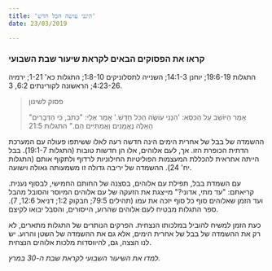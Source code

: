 ```yaml
---
title: 'הינני עושה הכל חדש'
date: 23/03/2019

---
```


### קראו את הפסוקים הבאים לקראת שיעור שבת השבועי
התגלות 19:6-19; יוחנן 14:1-3; השנייה לתסלוניקים 1:8-10; התגלות כא' 1-21; ירמיה 4:23-26; הראשונה לקורינתים 6:2, 3.

> <p>פסוק לשינון</p>
> "אָמַר הַיּוֹשֵׁב עַל הַכִּסֵּא: 'הִנְנִי עוֹשֶׂה הַכֹּל חָדָשׁ.' אָמַר אֵלַי: "כְּתֹב, כִּי הַדְּבָרִים הָאֵלֶּה נֶאֱמָנִים וַאֲמִתִּיִּים הֵם." התגלות 21:5

ההשמדה של בבל של אחרית הימים הינה חדשה רעה לאלו ששיתפו פעולה עם המערכת הדתית הכופרת הזו. אך, לעם אלוהים, אלו הן חדשות טובות (התגלות 19:1-7). בבל הייתה אחראית להכללת המעצמות הפוליטיות החילוניות לרדוף ולתקוף אותם (התגלות יח' 24). ההשמדה של יריבה גדולה זו משמעותה גאולה וישועה.

עם השמדת בבל, תפילת עם אלוהים, בסצנה של החותם החמישי, לבסוף נענית. קריאתם: "עד מתי, אדוני?"   מייצגת את הזעקה של עם אלוהים המיוסר והסובל מהבל ועד הזמן שאלוהים סוף כל סוף יזכה את עמו (תהילים 79:5; חבקוק 1:2; דניאל 12:6, 7). ספר התגלות מבטיח לעם אלוהים שהרוע, הייסורים, והסבל יבואו לקיצם.

כעת הזמן למשיח להוביל במלכותו הנצחית. הפרקים הנותרים של התגלות מתארים, לא רק את ההשמדה של בבל של אחרית הימים, אלא גם את ההשמדה של השטן והרוע. יש לנו הצצה, גם, להיווסדות מלכות אלוהים הנצחית.  

_למדו את השיעור השבועי לקראת שבת ה-30 במרץ._